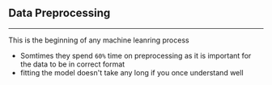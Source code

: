 Data Preprocessing
--------------------------------------
---------------------------------------
This is the beginning of any machine leanring process
- Somtimes they spend `60%` time on preprocessing as it is important for the data to be in correct format
- fitting the model doesn't take any long if you once understand well
